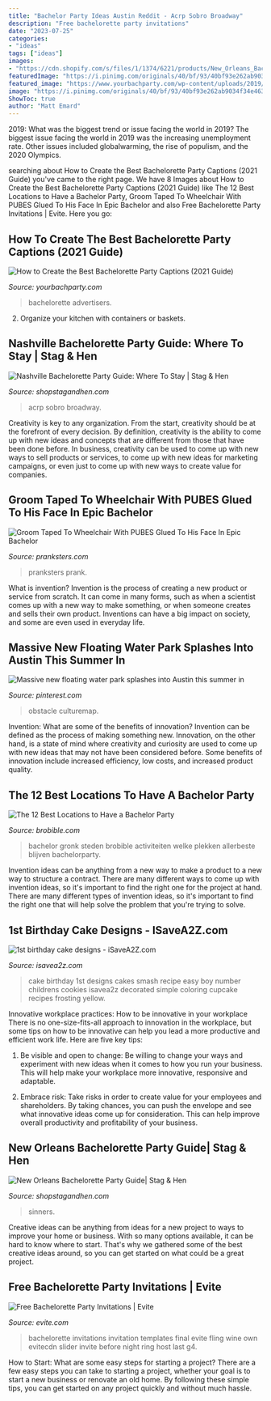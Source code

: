 ```yaml
---
title: "Bachelor Party Ideas Austin Reddit - Acrp Sobro Broadway"
description: "Free bachelorette party invitations"
date: "2023-07-25"
categories:
- "ideas"
tags: ["ideas"]
images:
- "https://cdn.shopify.com/s/files/1/1374/6221/products/New_Orleans_Bachelorette_Party_Ideas_-_Saints_and_Sinners_Bottle_Service_600x600.jpg?v=1550716067"
featuredImage: "https://i.pinimg.com/originals/40/bf/93/40bf93e262ab9034f34e463729fadf45.png"
featured_image: "https://www.yourbachparty.com/wp-content/uploads/2019/09/Depositphotos_238443772_l-2015.jpg"
image: "https://i.pinimg.com/originals/40/bf/93/40bf93e262ab9034f34e463729fadf45.png"
ShowToc: true
author: "Matt Emard"
---
```



2019: What was the biggest trend or issue facing the world in 2019?
The biggest issue facing the world in 2019 was the increasing unemployment rate. Other issues included globalwarming, the rise of populism, and the 2020 Olympics.

	

		
searching about How to Create the Best Bachelorette Party Captions (2021 Guide) you've came to the right page. We have 8 Images about How to Create the Best Bachelorette Party Captions (2021 Guide) like The 12 Best Locations to Have a Bachelor Party, Groom Taped To Wheelchair With PUBES Glued To His Face In Epic Bachelor and also Free Bachelorette Party Invitations | Evite. Here you go:
		
    
## How To Create The Best Bachelorette Party Captions (2021 Guide)

<img loading=lazy src="https://www.yourbachparty.com/wp-content/uploads/2019/09/Depositphotos_238443772_l-2015.jpg" onerror="this.onerror=null;this.src='https://tse2.mm.bing.net/th?id=OIP.OQiSEEHYkVsrenHPNCtOSwHaE8&amp;pid=15.1';" alt="How to Create the Best Bachelorette Party Captions (2021 Guide)">

_Source: yourbachparty.com_

>bachelorette advertisers. 

	

2. Organize your kitchen with containers or baskets.

    
## Nashville Bachelorette Party Guide: Where To Stay | Stag &amp; Hen

<img loading=lazy src="https://cdn.shopify.com/s/files/1/1374/6221/products/Nashville_Bachelorette_Party_Ideas_-_Broadway_3370ab6f-3e09-4347-833b-4aacc465095c_600x600.jpg?v=1565894648" onerror="this.onerror=null;this.src='https://tse1.mm.bing.net/th?id=OIP.lRGyeGnsVjMVG_ttqAepmAHaHa&amp;pid=15.1';" alt="Nashville Bachelorette Party Guide: Where To Stay | Stag &amp; Hen">

_Source: shopstagandhen.com_

>acrp sobro broadway. 

	

Creativity is key to any organization. From the start, creativity should be at the forefront of every decision. By definition, creativity is the ability to come up with new ideas and concepts that are different from those that have been done before. In business, creativity can be used to come up with new ways to sell products or services, to come up with new ideas for marketing campaigns, or even just to come up with new ways to create value for companies.

    
## Groom Taped To Wheelchair With PUBES Glued To His Face In Epic Bachelor

<img loading=lazy src="https://pranksters.com/wp-content/uploads/2015/05/Stag-Night-1.jpg" onerror="this.onerror=null;this.src='https://tse1.mm.bing.net/th?id=OIP.thyyYyxxOriXv5hPdXAt4AHaD5&amp;pid=15.1';" alt="Groom Taped To Wheelchair With PUBES Glued To His Face In Epic Bachelor">

_Source: pranksters.com_

>pranksters prank. 

	

What is invention?
Invention is the process of creating a new product or service from scratch. It can come in many forms, such as when a scientist comes up with a new way to make something, or when someone creates and sells their own product. Inventions can have a big impact on society, and some are even used in everyday life.

    
## Massive New Floating Water Park Splashes Into Austin This Summer In

<img loading=lazy src="https://i.pinimg.com/originals/40/bf/93/40bf93e262ab9034f34e463729fadf45.png" onerror="this.onerror=null;this.src='https://tse1.mm.bing.net/th?id=OIP.6WksOgJlRseKTg9vLVUTjwHaFj&amp;pid=15.1';" alt="Massive new floating water park splashes into Austin this summer in">

_Source: pinterest.com_

>obstacle culturemap. 

	

Invention: What are some of the benefits of innovation?
Invention can be defined as the process of making something new. Innovation, on the other hand, is a state of mind where creativity and curiosity are used to come up with new ideas that may not have been considered before. Some benefits of innovation include increased efficiency, low costs, and increased product quality.

    
## The 12 Best Locations To Have A Bachelor Party

<img loading=lazy src="https://brobible.com/wp-content/uploads/2017/03/gronk-south-beach-party-pics-videos.jpg?resize=262" onerror="this.onerror=null;this.src='https://tse2.mm.bing.net/th?id=OIP.5s6s0nXs-1POkENNR_MFUAHaE8&amp;pid=15.1';" alt="The 12 Best Locations to Have a Bachelor Party">

_Source: brobible.com_

>bachelor gronk steden brobible activiteiten welke plekken allerbeste blijven bachelorparty. 

	

Invention ideas can be anything from a new way to make a product to a new way to structure a contract. There are many different ways to come up with invention ideas, so it's important to find the right one for the project at hand. There are many different types of invention ideas, so it's important to find the right one that will help solve the problem that you're trying to solve.

    
## 1st Birthday Cake Designs - ISaveA2Z.com

<img loading=lazy src="https://www.isavea2z.com/wp-content/uploads/2013/10/1st-Birthday-Cake-Ideas.jpg" onerror="this.onerror=null;this.src='https://tse2.mm.bing.net/th?id=OIP.hHxZD9VMkvHvJbPYnl3utAHaKl&amp;pid=15.1';" alt="1st birthday cake designs - iSaveA2Z.com">

_Source: isavea2z.com_

>cake birthday 1st designs cakes smash recipe easy boy number childrens cookies isavea2z decorated simple coloring cupcake recipes frosting yellow. 

	

Innovative workplace practices: How to be innovative in your workplace
There is no one-size-fits-all approach to innovation in the workplace, but some tips on how to be innovative can help you lead a more productive and efficient work life. Here are five key tips:
1. Be visible and open to change: Be willing to change your ways and experiment with new ideas when it comes to how you run your business. This will help make your workplace more innovative, responsive and adaptable.

2. Embrace risk: Take risks in order to create value for your employees and shareholders. By taking chances, you can push the envelope and see what innovative ideas come up for consideration. This can help improve overall productivity and profitability of your business.


    
## New Orleans Bachelorette Party Guide| Stag &amp; Hen

<img loading=lazy src="https://cdn.shopify.com/s/files/1/1374/6221/products/New_Orleans_Bachelorette_Party_Ideas_-_Saints_and_Sinners_Bottle_Service_600x600.jpg?v=1550716067" onerror="this.onerror=null;this.src='https://tse4.mm.bing.net/th?id=OIP.EjWNsbzRe-JlDG0wDTkd2AHaC4&amp;pid=15.1';" alt="New Orleans Bachelorette Party Guide| Stag &amp; Hen">

_Source: shopstagandhen.com_

>sinners. 

	

Creative ideas can be anything from ideas for a new project to ways to improve your home or business. With so many options available, it can be hard to know where to start. That's why we gathered some of the best creative ideas around, so you can get started on what could be a great project.

    
## Free Bachelorette Party Invitations | Evite

<img loading=lazy src="https://g1.evitecdn.com/templates/finalfling_ani/4922903889051648/thumb_slider.gif" onerror="this.onerror=null;this.src='https://tse1.mm.bing.net/th?id=OIP.UM74PDQasFZCcBMLZA1NxwHaC4&amp;pid=15.1';" alt="Free Bachelorette Party Invitations | Evite">

_Source: evite.com_

>bachelorette invitations invitation templates final evite fling wine own evitecdn slider invite before night ring host last g4. 

	

How to Start: What are some easy steps for starting a project?
There are a few easy steps you can take to starting a project, whether your goal is to start a new business or renovate an old home. By following these simple tips, you can get started on any project quickly and without much hassle.

